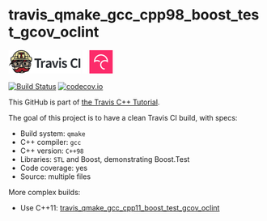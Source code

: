 # travis_qmake_gcc_cpp98_boost_test_gcov_oclint

[![Travis CI logo](TravisCI.png)](https://travis-ci.org)
![Whitespace](Whitespace.png)
[![Codecov logo](Codecov.png)](https://www.codecov.io)

[![Build Status](https://travis-ci.org/richelbilderbeek/travis_qmake_gcc_cpp98_boost_test_gcov_oclint.svg?branch=master)](https://travis-ci.org/richelbilderbeek/travis_qmake_gcc_cpp98_boost_test_gcov_oclint)
[![codecov.io](https://codecov.io/github/richelbilderbeek/travis_qmake_gcc_cpp98_boost_test_gcov_oclint/coverage.svg?branch=master)](https://codecov.io/github/richelbilderbeek/travis_qmake_gcc_cpp98_boost_test_gcov_oclint?branch=master)

This GitHub is part of [the Travis C++ Tutorial](https://github.com/richelbilderbeek/travis_cpp_tutorial).

The goal of this project is to have a clean Travis CI build, with specs:
 * Build system: `qmake`
 * C++ compiler: `gcc`
 * C++ version: `C++98`
 * Libraries: `STL` and Boost, demonstrating Boost.Test
 * Code coverage: yes
 * Source: multiple files

More complex builds:
 * Use C++11: [travis_qmake_gcc_cpp11_boost_test_gcov_oclint](https://www.github.com/richelbilderbeek/travis_qmake_gcc_cpp11_boost_test_gcov_oclint)

